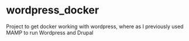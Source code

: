# wordpress_docker
Project to get docker working with wordpress, where as I previously used MAMP to run Wordpress and Drupal
